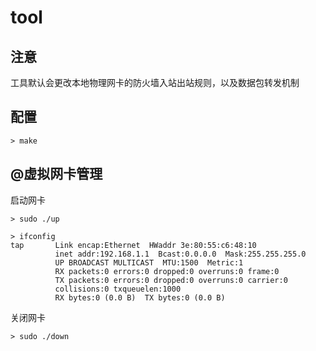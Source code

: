 # tool
## 注意
工具默认会更改本地物理网卡的防火墙入站出站规则，以及数据包转发机制
## 配置
```
> make
```
## @虚拟网卡管理
启动网卡
```
> sudo ./up

> ifconfig
tap       Link encap:Ethernet  HWaddr 3e:80:55:c6:48:10  
          inet addr:192.168.1.1  Bcast:0.0.0.0  Mask:255.255.255.0
          UP BROADCAST MULTICAST  MTU:1500  Metric:1
          RX packets:0 errors:0 dropped:0 overruns:0 frame:0
          TX packets:0 errors:0 dropped:0 overruns:0 carrier:0
          collisions:0 txqueuelen:1000 
          RX bytes:0 (0.0 B)  TX bytes:0 (0.0 B)
```

关闭网卡
```
> sudo ./down

```